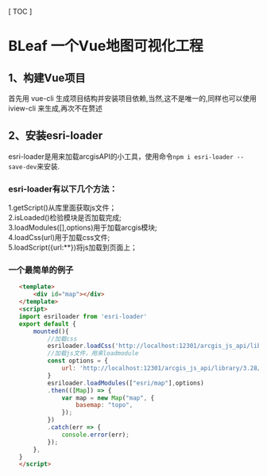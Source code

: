 [ TOC ]
# BLeaf 一个Vue地图可视化工程
## 1、构建Vue项目
首先用 vue-cli 生成项目结构并安装项目依赖,当然,这不是唯一的,同样也可以使用 iview-cli 来生成,再次不在赘述
## 2、安装esri-loader
 esri-loader是用来加载arcgisAPI的小工具，使用命令`npm i esri-loader --save-dev`来安装.
 ### esri-loader有以下几个方法：
 1.getScript()从库里面获取js文件；  
 2.isLoaded()检验模块是否加载完成;  
 3.loadModules([],options)用于加载arcgis模块;  
 4.loadCss(url)用于加载css文件;  
 5.loadScript({url:**})将js加载到页面上；
 ### 一个最简单的例子
 ``` html
    <template>
        <div id="map"></div>
    </template>
    <script>
    import esriloader from 'esri-loader'
    export default {
        mounted(){
            //加载css
            esriloader.loadCss('http://localhost:12301/arcgis_js_api/library/3.28/3.28/esri/css/esri.css');
            //加载js文件，用来loadmodule
            const options = {
                url: 'http://localhost:12301/arcgis_js_api/library/3.28/3.28/init.js'
            }
            esriloader.loadModules(["esri/map"],options)
            .then(([Map]) => {
                var map = new Map("map", {
                    basemap: "topo", 
                });
            })
            .catch(err => {
                console.error(err);
            });
        },
    }
    </script>
 ```